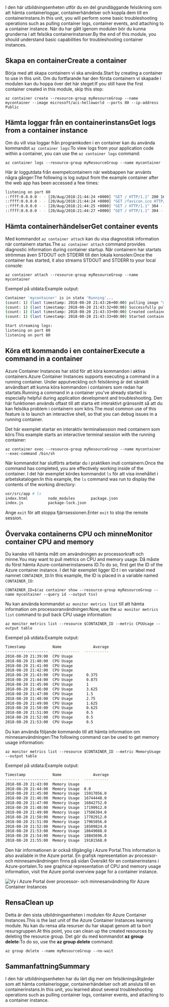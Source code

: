 <span data-ttu-id="d3d2d-101">I den här utbildningsenheten utför du en del grundläggande felsökning som att hämta containerloggar, containerhändelser och koppla dem till en containerinstans.</span><span class="sxs-lookup"><span data-stu-id="d3d2d-101">In this unit, you will perform some basic troubleshooting operations such as pulling container logs, container events, and attaching to a container instance.</span></span> <span data-ttu-id="d3d2d-102">När du har gått igenom modulen bör du kunna grunderna i att felsöka containerinstanser.</span><span class="sxs-lookup"><span data-stu-id="d3d2d-102">By the end of this module, you should understand basic capabilities for troubleshooting container instances.</span></span>

## <a name="create-a-container"></a><span data-ttu-id="d3d2d-103">Skapa en container</span><span class="sxs-lookup"><span data-stu-id="d3d2d-103">Create a container</span></span>

<span data-ttu-id="d3d2d-104">Börja med att skapa containern vi ska använda.</span><span class="sxs-lookup"><span data-stu-id="d3d2d-104">Start by creating a container to use in this unit.</span></span> <span data-ttu-id="d3d2d-105">Om du fortfarande har den första containern vi skapade i modulen kan du hoppa över det här steget:</span><span class="sxs-lookup"><span data-stu-id="d3d2d-105">If you still have the first container created in this module, skip this step:</span></span>

```azurecli
az container create --resource-group myResourceGroup --name mycontainer --image microsoft/aci-helloworld --ports 80 --ip-address Public
```

## <a name="get-logs-from-a-container-instance"></a><span data-ttu-id="d3d2d-106">Hämta loggar från en containerinstans</span><span class="sxs-lookup"><span data-stu-id="d3d2d-106">Get logs from a container instance</span></span>

<span data-ttu-id="d3d2d-107">Om du vill visa loggar från programkoden i en container kan du använda kommandot `az container logs`:</span><span class="sxs-lookup"><span data-stu-id="d3d2d-107">To view logs from your application code within a container, you can use the `az container logs` command:</span></span>

```azazurecli
az container logs --resource-group myResourceGroup --name mycontainer
```

<span data-ttu-id="d3d2d-108">Här är loggutdata från exempelcontainern när webbappen har använts några gånger:</span><span class="sxs-lookup"><span data-stu-id="d3d2d-108">The following is log output from the example container after the web app has been accessed a few times:</span></span>

```bash
listening on port 80
::ffff:0.0.0.0 - - [20/Aug/2018:21:44:24 +0000] "GET / HTTP/1.1" 200 1663 "-" "Mozilla/5.0 (Macintosh; Intel Mac OS X 10_13_6) AppleWebKit/537.36 (KHTML, like Gecko) Chrome/68.0.3440.106 Safari/537.36"
::ffff:0.0.0.0 - - [20/Aug/2018:21:44:24 +0000] "GET /favicon.ico HTTP/1.1" 404 150 "http://23.101.136.193/" "Mozilla/5.0 (Macintosh; Intel Mac OS X 10_13_6) AppleWebKit/537.36 (KHTML, like Gecko) Chrome/68.0.3440.106 Safari/537.36"
::ffff:0.0.0.0 - - [20/Aug/2018:21:44:25 +0000] "GET / HTTP/1.1" 304 - "-" "Mozilla/5.0 (Macintosh; Intel Mac OS X 10_13_6) AppleWebKit/537.36 (KHTML, like Gecko) Chrome/68.0.3440.106 Safari/537.36"
::ffff:0.0.0.0 - - [20/Aug/2018:21:44:27 +0000] "GET / HTTP/1.1" 304 - "-" "Mozilla/5.0 (Macintosh; Intel Mac OS X 10_13_6) AppleWebKit/537.36 (KHTML, like Gecko) Chrome/68.0.3440.106 Safari/537.36"
```

## <a name="get-container-events"></a><span data-ttu-id="d3d2d-109">Hämta containerhändelser</span><span class="sxs-lookup"><span data-stu-id="d3d2d-109">Get container events</span></span>

<span data-ttu-id="d3d2d-110">Med kommandot `az container attach` kan du visa diagnostisk information när containern startas.</span><span class="sxs-lookup"><span data-stu-id="d3d2d-110">The `az container attach` command provides diagnostic information during container startup.</span></span> <span data-ttu-id="d3d2d-111">När containern har startats strömmas även STDOUT och STDERR till den lokala konsolen:</span><span class="sxs-lookup"><span data-stu-id="d3d2d-111">Once the container has started, it also streams STDOUT and STDERR to your local console:</span></span>

```azazurecli
az container attach --resource-group myResourceGroup --name mycontainer
```

<span data-ttu-id="d3d2d-112">Exempel på utdata:</span><span class="sxs-lookup"><span data-stu-id="d3d2d-112">Example output:</span></span>


```bash
Container 'mycontainer' is in state 'Running'...
(count: 1) (last timestamp: 2018-08-20 21:43:26+00:00) pulling image "microsoft/aci-helloworld"
(count: 1) (last timestamp: 2018-08-20 21:43:32+00:00) Successfully pulled image "microsoft/aci-helloworld"
(count: 1) (last timestamp: 2018-08-20 21:43:33+00:00) Created container
(count: 1) (last timestamp: 2018-08-20 21:43:33+00:00) Started container

Start streaming logs:
listening on port 80
listening on port 80
```

## <a name="execute-a-command-in-a-container"></a><span data-ttu-id="d3d2d-113">Köra ett kommando i en container</span><span class="sxs-lookup"><span data-stu-id="d3d2d-113">Execute a command in a container</span></span>

<span data-ttu-id="d3d2d-114">Azure Container Instances har stöd för att köra kommandon i aktiva containers.</span><span class="sxs-lookup"><span data-stu-id="d3d2d-114">Azure Container Instances supports executing a command in a running container.</span></span> <span data-ttu-id="d3d2d-115">Under apputveckling och felsökning är det särskilt användbart att kunna köra kommandon i containers som redan har startats.</span><span class="sxs-lookup"><span data-stu-id="d3d2d-115">Running a command in a container you've already started is especially helpful during application development and troubleshooting.</span></span> <span data-ttu-id="d3d2d-116">Den här funktionen används oftast till att starta ett interaktivt gränssnitt så att du kan felsöka problem i containern som körs.</span><span class="sxs-lookup"><span data-stu-id="d3d2d-116">The most common use of this feature is to launch an interactive shell, so that you can debug issues in a running container.</span></span>

<span data-ttu-id="d3d2d-117">Det här exemplet startar en interaktiv terminalsession med containern som körs:</span><span class="sxs-lookup"><span data-stu-id="d3d2d-117">This example starts an interactive terminal session with the running container:</span></span>

```azurecli
az container exec --resource-group myResourceGroup --name mycontainer --exec-command /bin/sh
```

<span data-ttu-id="d3d2d-118">När kommandot har slutförts arbetar du i praktiken inuti containern.</span><span class="sxs-lookup"><span data-stu-id="d3d2d-118">Once the command has completed, you are effectively working inside of the container.</span></span> <span data-ttu-id="d3d2d-119">I det här exemplet kördes kommandot `ls` för att visa innehållet i arbetskatalogen:</span><span class="sxs-lookup"><span data-stu-id="d3d2d-119">In this example, the `ls` command was run to display the contents of the working directory:</span></span>

```bash
usr/src/app # ls
index.html         node_modules       package.json
index.js           package-lock.json
```

<span data-ttu-id="d3d2d-120">Ange `exit` för att stoppa fjärrsessionen.</span><span class="sxs-lookup"><span data-stu-id="d3d2d-120">Enter `exit` to stop the remote session.</span></span>

## <a name="monitor-container-cpu-and-memory"></a><span data-ttu-id="d3d2d-121">Övervaka containerns CPU och minne</span><span class="sxs-lookup"><span data-stu-id="d3d2d-121">Monitor container CPU and memory</span></span>

<span data-ttu-id="d3d2d-122">Du kanske vill hämta mått om användningen av processorkraft och minne.</span><span class="sxs-lookup"><span data-stu-id="d3d2d-122">You may want to pull metrics on CPU and memory usage.</span></span> <span data-ttu-id="d3d2d-123">Då måste du först hämta Azure-containerinstansens ID.</span><span class="sxs-lookup"><span data-stu-id="d3d2d-123">To do so, first get the ID of the Azure container instance.</span></span> <span data-ttu-id="d3d2d-124">I det här exemplet ligger ID:t i en variabel med namnet `CONTAINER_ID`:</span><span class="sxs-lookup"><span data-stu-id="d3d2d-124">In this example, the ID is placed in a variable named `CONTAINER_ID`:</span></span>

```azurecli
CONTAINER_ID=$(az container show --resource-group myResourceGroup --name mycontainer --query id --output tsv)
```

<span data-ttu-id="d3d2d-125">Nu kan använda kommandot `az monitor metrics list` till att hämta information om processoranvändningen:</span><span class="sxs-lookup"><span data-stu-id="d3d2d-125">Now, use the `az monitor metrics list` command to pull back CPU usage information:</span></span>

```azurecli
az monitor metrics list --resource $CONTAINER_ID --metric CPUUsage --output table
```

<span data-ttu-id="d3d2d-126">Exempel på utdata:</span><span class="sxs-lookup"><span data-stu-id="d3d2d-126">Example output:</span></span>

```bash
Timestamp            Name              Average
-------------------  ------------  -----------
2018-08-20 21:39:00  CPU Usage
2018-08-20 21:40:00  CPU Usage
2018-08-20 21:41:00  CPU Usage
2018-08-20 21:42:00  CPU Usage
2018-08-20 21:43:00  CPU Usage      0.375
2018-08-20 21:44:00  CPU Usage      0.875
2018-08-20 21:45:00  CPU Usage      1
2018-08-20 21:46:00  CPU Usage      3.625
2018-08-20 21:47:00  CPU Usage      1.5
2018-08-20 21:48:00  CPU Usage      2.75
2018-08-20 21:49:00  CPU Usage      1.625
2018-08-20 21:50:00  CPU Usage      0.625
2018-08-20 21:51:00  CPU Usage      0.5
2018-08-20 21:52:00  CPU Usage      0.5
2018-08-20 21:53:00  CPU Usage      0.5
```

<span data-ttu-id="d3d2d-127">Du kan använda följande kommando till att hämta information om minnesanvändningen:</span><span class="sxs-lookup"><span data-stu-id="d3d2d-127">The following command can be used to get memory usage information:</span></span>

```azurecli
az monitor metrics list --resource $CONTAINER_ID --metric MemoryUsage --output table
```

<span data-ttu-id="d3d2d-128">Exempel på utdata:</span><span class="sxs-lookup"><span data-stu-id="d3d2d-128">Example output:</span></span>

```bash
Timestamp            Name              Average
-------------------  ------------  -----------
2018-08-20 21:43:00  Memory Usage
2018-08-20 21:44:00  Memory Usage  0.0
2018-08-20 21:45:00  Memory Usage  15917056.0
2018-08-20 21:46:00  Memory Usage  16744448.0
2018-08-20 21:47:00  Memory Usage  16842752.0
2018-08-20 21:48:00  Memory Usage  17190912.0
2018-08-20 21:49:00  Memory Usage  17506304.0
2018-08-20 21:50:00  Memory Usage  17702912.0
2018-08-20 21:51:00  Memory Usage  17965056.0
2018-08-20 21:52:00  Memory Usage  18509824.0
2018-08-20 21:53:00  Memory Usage  18649088.0
2018-08-20 21:54:00  Memory Usage  18845696.0
2018-08-20 21:55:00  Memory Usage  19181568.0
```

<span data-ttu-id="d3d2d-129">Den här informationen är också tillgänglig i Azure Portal.</span><span class="sxs-lookup"><span data-stu-id="d3d2d-129">This information is also available in the Azure portal.</span></span> <span data-ttu-id="d3d2d-130">En grafisk representation av processor- och minnesanvändningen finns på sidan Översikt för en containerinstans i Azure-portalen.</span><span class="sxs-lookup"><span data-stu-id="d3d2d-130">To see graphical representation of CPU and memory usage information, visit the Azure portal overview page for a container instance.</span></span>

![Vy i Azure Portal över processor- och minnesanvändning för Azure Container Instances](../media-draft/cpu-memory.png)

## <a name="clean-up"></a><span data-ttu-id="d3d2d-132">Rensa</span><span class="sxs-lookup"><span data-stu-id="d3d2d-132">Clean up</span></span>

<span data-ttu-id="d3d2d-133">Detta är den sista utbildningsenheten i modulen för Azure Container Instances.</span><span class="sxs-lookup"><span data-stu-id="d3d2d-133">This is the last unit of the Azure Container Instances learning module.</span></span> <span data-ttu-id="d3d2d-134">Nu kan du rensa alla resurser du har skapat genom att ta bort resursgruppen.</span><span class="sxs-lookup"><span data-stu-id="d3d2d-134">At this point, you can clean up the created resources by deleting the resource group.</span></span> <span data-ttu-id="d3d2d-135">Det gör du med kommandot **az group delete**:</span><span class="sxs-lookup"><span data-stu-id="d3d2d-135">To do so, use the **az group delete** command:</span></span>

```azurecli
az group delete --name myResourceGroup --no-wait
```

## <a name="summary"></a><span data-ttu-id="d3d2d-136">Sammanfattning</span><span class="sxs-lookup"><span data-stu-id="d3d2d-136">Summary</span></span>

<span data-ttu-id="d3d2d-137">I den här utbildningsenheten har du lärt dig mer om felsökningsåtgärder som att hämta containerloggar, containerhändelser och att ansluta till en containerinstans.</span><span class="sxs-lookup"><span data-stu-id="d3d2d-137">In this unit, you learned about several troubleshooting operations such as pulling container logs, container events, and attaching to a container instance.</span></span>